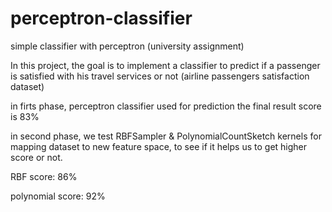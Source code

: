 # perceptron-classifier
simple classifier with perceptron (university assignment)

In this project, the goal is to implement a classifier to predict if a passenger
is satisfied with his travel services or not (airline passengers satisfaction dataset)

in firts phase, perceptron classifier used for prediction
the final result score is 83%

in second phase, we test RBFSampler & PolynomialCountSketch kernels for mapping dataset to new feature space, to 
see if it helps us to get higher score or not.

RBF score: 86%

polynomial score: 92%
